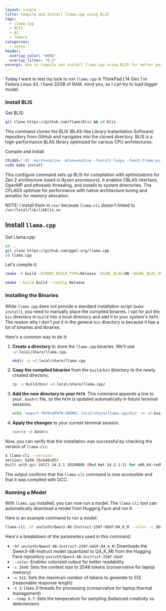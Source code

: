 ```yaml
---
layout: single
title: Compile and Install llama.cpp using BLIS
tags:
  - llama.cpp
  - BLIS
  - AI
  - fedora
categories:
  - notes
header:
  overlay_color: "#000"
  overlay_filter: "0.5"
excerpt: How to compile and install llama.cpp using BLIS for better performance on old Ryzen laptop.
---
```


Today I want to test my luck to run `llama.cpp` in  ThinkPad L14 Gen 1 in Fedora Linux 42. I have 32GB of RAM, mind you, so I can try to load bigger model.

### Install BLIS

Get BLIS:

```bash
git clone https://github.com/flame/blis && cd blis
```

This command clones the BLIS (BLAS-like Library Instantiation Software) repository from GitHub and navigates into the cloned directory. BLIS is a high-performance BLAS library optimized for various CPU architectures.

Compile and install

```bash
CFLAGS="-O3 -march=native -mtune=native -funroll-loops -fomit-frame-pointer" LDFLAGS="-ljemalloc" ./configure --prefix=/usr --libdir=/usr/lib64 --enable-cblas  -t openmp,pthreads zen2
sudo make install
```

This configure command sets up BLIS for compilation with optimizations for Zen 2 architecture (used in Ryzen processors). It enables CBLAS interface, OpenMP and pthreads threading, and installs to system directories. The CFLAGS optimize for performance with native architecture tuning and jemalloc for memory allocation.

NOTE:
I install them in `/usr` because `llama-cli` doesn't linked to `/usr/local/lib/libblis.so`


## Install `llama.cpp`

Get Llama.cpp:

```bash
cd ..
git clone https://github.com/ggml-org/llama.cpp
cd llama.cpp
```

Let's compile it:

```bash
cmake -B build -DCMAKE_BUILD_TYPE=Release -DGGML_BLAS=ON -DGGML_BLAS_VENDOR=FLAME  -DCMAKE_C_FLAGS="-O3 -march=znver2 -mtune=znver2 -fPIC" -DCMAKE_CXX_FLAGS="-O3 -march=znver2 -mtune=znver2 -fPIC" -DCMAKE_EXE_LINKER_FLAGS="-lblis -ljemalloc"

cmake --build build --config Release
```

### Installing the Binaries

While `llama.cpp` does not provide a standard installation script (`make install`), you need to manually place the compiled binaries. I opt for put the `bin` directory in `build` into a local directory and add it to your system's `PATH`. The reason why I don't put it in the general `bin` directory is because it has a lot of binaries and libraries.

Here's a common way to do it:

1. **Create a directory** to store the `llama.cpp` binaries. We'll use `~/.local/share/llama.cpp`.

   ```bash
   mkdir -p ~/.local/share/llama.cpp
   ```

2. **Copy the compiled binaries** from the `build/bin` directory to the newly created directory.

   ```bash
   cp -a build/bin/ ~/.local/share/llama.cpp/
   ```

3. **Add the new directory to your `PATH`**. This command appends a line to your `.bashrc` file, so the `PATH` is updated automatically in future terminal sessions.

   ```bash
   echo 'export PATH=$PATH:$HOME/.local/share/llama.cpp/bin' >> ~/.bashrc
   ```

4. **Apply the changes** to your current terminal session.

   ```bash
   source ~/.bashrc
   ```

Now, you can verify that the installation was successful by checking the version of `llama-cli`:

```bash
$ llama-cli --version
version: 6294 (bcbddcd5)
built with gcc (GCC) 14.2.1 20240805 (Red Hat 14.2.1-1) for x86_64-redhat-linux
```

The output confirms that the `llama-cli` command is now accessible and that it was compiled with GCC.

### Running a Model

With `llama.cpp` installed, you can now run a model. The `llama-cli` tool can automatically download a model from Hugging Face and run it.

Here is an example command to run a model:

```bash
llama-cli -hf unsloth/Qwen3-4B-Instruct-2507-GGUF:Q4_K_M --color -c 2048 -n 512 -t 3 --temp 0.7
```

Here's a breakdown of the parameters used in this command:

- `-hf unsloth/Qwen3-4B-Instruct-2507-GGUF:Q4_K_M`: Downloads the Qwen3-4B-Instruct model (quantized to Q4_K_M) from the Hugging Face repository `unsloth/Qwen3-4B-Instruct-2507-GGUF`
- `--color`: Enables colorized output for better readability
- `-c 2048`: Sets the context size to 2048 tokens (conservative for laptop memory)
- `-n 512`: Sets the maximum number of tokens to generate to 512 (reasonable response length)
- `-t 3`: Uses 3 threads for processing (conservative for laptop thermal management)
- `--temp 0.7`: Sets the temperature for sampling (balanced creativity vs determinism)

